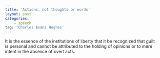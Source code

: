```yaml
---
title: 'Actions, not thoughts or words'
layout: post
categories:
    - speech
tag: 'Charles Evans Hughes'
---
```


It is the essence of the institutions of liberty that it be recognized that guilt is personal and cannot be attributed to the holding of opinions or to mere intent in the absence of overt acts.
